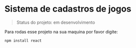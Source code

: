 <h1>Sistema de cadastros de jogos</h1>

> Status do projeto: em desenvolvimento

Para rodas esse projeto na sua maquina por favor digite:

```
npm install react
```
